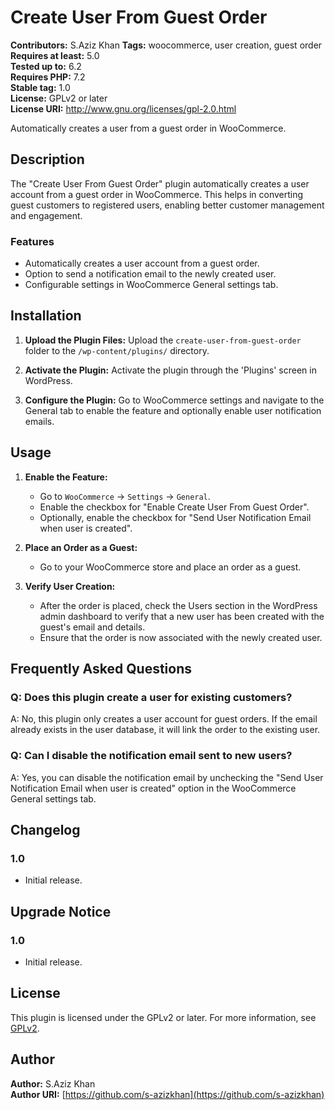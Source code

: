 # Create User From Guest Order

**Contributors:** S.Aziz Khan 
**Tags:** woocommerce, user creation, guest order  
**Requires at least:** 5.0  
**Tested up to:** 6.2  
**Requires PHP:** 7.2  
**Stable tag:** 1.0  
**License:** GPLv2 or later  
**License URI:** http://www.gnu.org/licenses/gpl-2.0.html  

Automatically creates a user from a guest order in WooCommerce.

## Description

The "Create User From Guest Order" plugin automatically creates a user account from a guest order in WooCommerce. This helps in converting guest customers to registered users, enabling better customer management and engagement.

### Features

- Automatically creates a user account from a guest order.
- Option to send a notification email to the newly created user.
- Configurable settings in WooCommerce General settings tab.

## Installation

1. **Upload the Plugin Files:**
   Upload the `create-user-from-guest-order` folder to the `/wp-content/plugins/` directory.

2. **Activate the Plugin:**
   Activate the plugin through the 'Plugins' screen in WordPress.

3. **Configure the Plugin:**
   Go to WooCommerce settings and navigate to the General tab to enable the feature and optionally enable user notification emails.

## Usage

1. **Enable the Feature:**
   - Go to `WooCommerce` -> `Settings` -> `General`.
   - Enable the checkbox for "Enable Create User From Guest Order".
   - Optionally, enable the checkbox for "Send User Notification Email when user is created".

2. **Place an Order as a Guest:**
   - Go to your WooCommerce store and place an order as a guest.

3. **Verify User Creation:**
   - After the order is placed, check the Users section in the WordPress admin dashboard to verify that a new user has been created with the guest's email and details.
   - Ensure that the order is now associated with the newly created user.

## Frequently Asked Questions

### Q: Does this plugin create a user for existing customers?
A: No, this plugin only creates a user account for guest orders. If the email already exists in the user database, it will link the order to the existing user.

### Q: Can I disable the notification email sent to new users?
A: Yes, you can disable the notification email by unchecking the "Send User Notification Email when user is created" option in the WooCommerce General settings tab.

## Changelog

### 1.0
- Initial release.

## Upgrade Notice

### 1.0
- Initial release.

## License

This plugin is licensed under the GPLv2 or later. For more information, see [GPLv2](http://www.gnu.org/licenses/gpl-2.0.html).

## Author

**Author:** S.Aziz Khan  
**Author URI:** [https://github.com/s-azizkhan](https://github.com/s-azizkhan)

